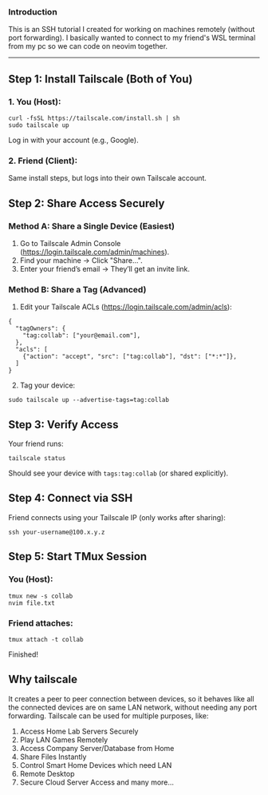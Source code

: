 ### Introduction ###

This is an SSH tutorial I created for working on machines remotely (without port forwarding). I basically wanted to connect to my friend's WSL terminal from my pc so we can code on neovim together.
<hr>

## Step 1: Install Tailscale (Both of You)
### 1. You (Host):<br>
```
curl -fsSL https://tailscale.com/install.sh | sh
sudo tailscale up
```
Log in with your account (e.g., Google).<br>
### 2. Friend (Client):<br>
Same install steps, but logs into their own Tailscale account.

## Step 2: Share Access Securely
### Method A: Share a Single Device (Easiest)
1. Go to Tailscale Admin Console (https://login.tailscale.com/admin/machines).
2. Find your machine → Click "Share...".
3. Enter your friend’s email → They’ll get an invite link.

### Method B: Share a Tag (Advanced)
1. Edit your Tailscale ACLs (https://login.tailscale.com/admin/acls):
```
{
  "tagOwners": {
    "tag:collab": ["your@email.com"],
  },
  "acls": [
    {"action": "accept", "src": ["tag:collab"], "dst": ["*:*"]},
  ]
}
```
2. Tag your device:
```
sudo tailscale up --advertise-tags=tag:collab
```

## Step 3: Verify Access
Your friend runs:
```
tailscale status
```
Should see your device with `tags:tag:collab` (or shared explicitly).

## Step 4: Connect via SSH
Friend connects using your Tailscale IP (only works after sharing):
```
ssh your-username@100.x.y.z
```

## Step 5: Start TMux Session
### You (Host):
```
tmux new -s collab
nvim file.txt
```

### Friend attaches:
```
tmux attach -t collab
```

Finished!


## Why tailscale
It creates a peer to peer connection between devices, so it behaves like all the connected devices are on same LAN network, without needing any port forwarding. Tailscale can be used for multiple purposes, like:
1. Access Home Lab Servers Securely
2. Play LAN Games Remotely
3. Access Company Server/Database from Home
4. Share Files Instantly
5. Control Smart Home Devices which need LAN
6. Remote Desktop
7. Secure Cloud Server Access
and many more...
